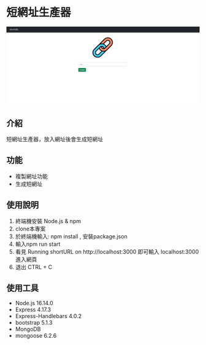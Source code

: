 # 短網址生產器

![shortURL page](./public/image/shortURL.png)

## 介紹

短網址生產器，放入網址後會生成短網址

## 功能

- 複製網址功能
- 生成短網址

## 使用說明

1. 終端機安裝 Node.js & npm
2. clone本專案
3. 於終端機輸入: npm install , 安裝package.json
4. 輸入npm run start
5. 看見 Running shortURL on http://localhost:3000 即可輸入 localhost:3000 進入網頁
6. 退出 CTRL + C

## 使用工具
- Node.js 16.14.0
- Express 4.17.3
- Express-Handlebars 4.0.2
- bootstrap 5.1.3
- MongoDB
- mongoose 6.2.6
